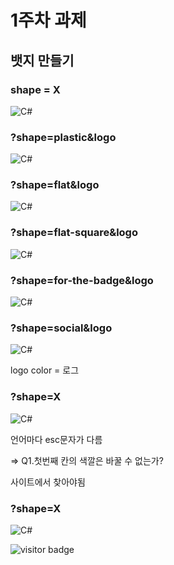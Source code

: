 # 1주차 과제
## 뱃지 만들기  

### shape = X  
![C#](https://img.shields.io/badge/C++++-239120?style=&logo=csharp&logoColor=white)

### ?shape=plastic&logo
![C#](https://img.shields.io/badge/C++++-239120?style=plastic&logo=csharp&logoColor=white)

### ?shape=flat&logo
![C#](https://img.shields.io/badge/C++++-239120?style=flat&logo=csharp&logoColor=white)

### ?shape=flat-square&logo
![C#](https://img.shields.io/badge/C++++-239120?style=flat-square&logo=csharp&logoColor=white)

### ?shape=for-the-badge&logo
![C#](https://img.shields.io/badge/C++++-239120?style=for-the-badge&logo=csharp&logoColor=white)

### ?shape=social&logo
![C#](https://img.shields.io/badge/C++++-239120?style=social&logo=csharp&logoColor=239120)

logo color = 로그 


### ?shape=X

![C#](https://img.shields.io/badge/C언어종류-C++++-239120?style=&logo=csharp&logoColor=white)

언어마다 esc문자가 다름 

=> Q1.첫번째 칸의 색깔은 바꿀 수 없는가?

사이트에서 찾아야됨

### ?shape=X

![C#](https://img.shields.io/badge/C언어종류-C++++-badge&left_color=red?style=&logo=csharp&logoColor=white)


![visitor badge](https://visitor-badge.lithub.cc/badge?page_id=lizheming.visitor-badge&left_color=blue&right_color=green&left_text=Hello%20Visitors)